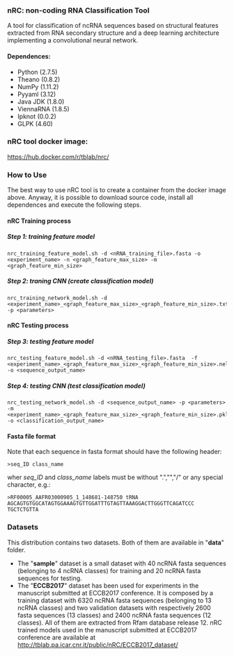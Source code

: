 ### nRC: non-coding RNA Classification Tool
A tool for classification of ncRNA sequences based on structural features extracted from RNA secondary structure and a deep learning architecture implementing a convolutional neural network.

#### Dependences:
* Python (2.7.5)
* Theano (0.8.2)
* NumPy  (1.11.2)
* Pyyaml (3.12)
* Java JDK  (1.8.0)
* ViennaRNA (1.8.5)
* Ipknot (0.0.2)
* GLPK	(4.60)

### nRC tool docker image:
https://hub.docker.com/r/tblab/nrc/


### How to Use
The best way to use nRC tool is to create a container from the docker image above. 
Anyway, it is possible to download source code, install all dependences and execute the following steps.

#### nRC Training process
##### Step 1: training feature model
```console
nrc_training_feature_model.sh -d <nRNA_training_file>.fasta -o <experiment_name> -n <graph_feature_max_size> -m <graph_feature_min_size>
```
##### Step 2: traning CNN (create classification model)
```console
nrc_training_network_model.sh -d <experiment_name>_<graph_feature_max_size>_<graph_feature_min_size>.txt -p <parameters>
```

####   
#### nRC Testing process

##### Step 3: testing feature model
```console
nrc_testing_feature_model.sh -d <nRNA_testing_file>.fasta  -f <experiment_name>_<graph_feature_max_size>_<graph_feature_min_size>.nel -o <sequence_output_name>
```
##### Step 4: testing CNN (test classification model)
```console
nrc_testing_network_model.sh -d <sequence_output_name> -p <parameters> -m <experiment_name>_<graph_feature_max_size>_<graph_feature_min_size>.pkl -o <classification_output_name>
```

#### Fasta file format
Note that each sequence in fasta format should have the following header:
```console
>seq_ID class_name
```
wher _seq_ID_ and _class_name_ labels must be without ".","\","/" or any special character, e.g.:
```console
>RF00005_AAFR03000905_1_148681-148750 tRNA
AGCAGTGTGGCATAGTGGAAAGTGTTGGATTTGTAGTTAAAGGACTTGGGTTCAGATCCC
TGCTCTGTTA
```

###
### Datasets
This distribution contains two datasets. Both of them are available in "__data__" folder. 
* The "__sample__" dataset is a small dataset with 40 ncRNA fasta sequences (belonging to 4 ncRNA classes) for training and 20 ncRNA fasta sequences for testing.
* The "__ECCB2017__" dataset has been used for experiments in the manuscript submitted at ECCB2017 conference. It is composed by a training dataset with 6320 ncRNA fasta sequences (belonging to 13 ncRNA classes) and two validation datasets with respectively 2600 fasta sequences (13 classes) and 2400 ncRNA fasta sequences (12 classes). All of them are extracted from Rfam database release 12. 
nRC trained models used in the manuscript submitted at ECCB2017 conference are available at http://tblab.pa.icar.cnr.it/public/nRC/ECCB2017_dataset/
